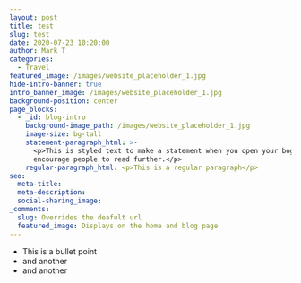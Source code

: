 ```yaml
---
layout: post
title: test
slug: test
date: 2020-07-23 10:20:00
author: Mark T
categories:
  - Travel
featured_image: /images/website_placeholder_1.jpg
hide-intro-banner: true
intro_banner_image: /images/website_placeholder_1.jpg
background-position: center
page_blocks:
  - _id: blog-intro
    background-image_path: /images/website_placeholder_1.jpg
    image-size: bg-tall
    statement-paragraph_html: >-
      <p>This is styled text to make a statement when you open your bog post to
      encourage people to read further.</p>
    regular-paragraph_html: <p>This is a regular paragraph</p>
seo:
  meta-title:
  meta-description:
  social-sharing_image:
_comments:
  slug: Overrides the deafult url
  featured_image: Displays on the home and blog page
---
```


* This is a bullet point
* and another&nbsp;
* and another